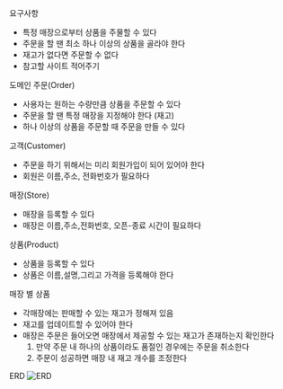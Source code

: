 요구사항
- 특정 매장으로부터 상품을 주물할 수 있다
- 주문을 할 땐 최소 하나 이상의 상품을 골라야 한다
- 재고가 없다면 주문할 수 없다
- 참고할 사이트 적어주기

도메인 
주문(Order)
- 사용자는 원하는 수량만큼 상품을 주문할 수 있다
- 주문을 할 땐 특정 매장을 지정해야 한다 (재고)
- 하나 이상의 상품을 주문할 때 주문을 만들 수 있다

고객(Customer)
- 주문을 하기 위해서는 미리 회원가입이 되어 있어야 한다
- 회원은 이름,주소, 전화번호가 필요하다

매장(Store)
- 매장을 등록할 수 있다
- 매장은 이름,주소,전화번호, 오픈-종료 시간이 필요하다

상품(Product)
- 상품을 등록할 수 있다
- 상품은 이름,설명,그리고 가격을 등록해야 한다

매장 별 상품
- 각매장에는 판매할 수 있는 재고가 정해져 있음
- 재고를 업데이트할 수 있어야 한다
- 매장은 주문은 들어오면 매장에서 제공할 수 있는 재고가 존재하는지 확인한다
  1. 만약 주문 내 하나의 상품이라도 품절인 경우에는 주문을 취소한다
  2. 주문이 성공하면 매장 내 재고 개수를 조정한다


ERD
![ERD](https://github.com/postwo/cafe/assets/148507889/76e6abf7-d8f4-4fa4-8cda-860d7e03f096)
